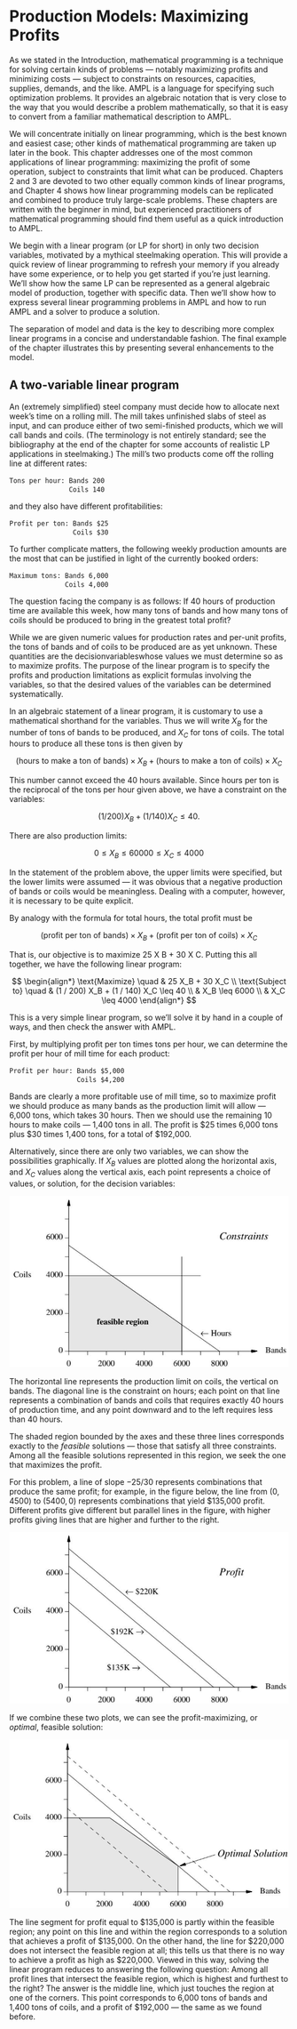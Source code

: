 # Production Models: Maximizing Profits

As we stated in the Introduction, mathematical programming is a technique for solving certain kinds of problems — notably maximizing profits and minimizing costs — subject to constraints on resources, capacities, supplies, demands, and the like. AMPL is a language for specifying such optimization problems. It provides an algebraic notation that is very close to the way that you would describe a problem mathematically, so that it is easy to convert from a familiar mathematical description to AMPL. 

We will concentrate initially on linear programming, which is the best known and easiest case; other kinds of mathematical programming are taken up later in the book. This chapter addresses one of the most common applications of linear programming: maximizing the profit of some operation, subject to constraints that limit what can be produced. Chapters 2 and 3 are devoted to two other equally common kinds of linear programs, and Chapter 4 shows how linear programming models can be replicated and combined to produce truly large-scale problems. These chapters are written with the beginner in mind, but experienced practitioners of mathematical programming should find them useful as a quick introduction to AMPL.

We begin with a linear program (or LP for short) in only two decision variables, motivated by a mythical steelmaking operation. This will provide a quick review of linear programming to refresh your memory if you already have some experience, or to help you get started if you’re just learning. We’ll show how the same LP can be represented as a general algebraic model of production, together with specific data. Then we’ll show how to express several linear programming problems in AMPL and how to run AMPL and a solver to produce a solution. 

The separation of model and data is the key to describing more complex linear programs in a concise and understandable fashion. The final example of the chapter illustrates this by presenting several enhancements to the model. 

## A two-variable linear program

An (extremely simplified) steel company must decide how to allocate next week’s time on a rolling mill. The mill takes unfinished slabs of steel as input, and can produce either of two semi-finished products, which we will call bands and coils. (The terminology is not entirely standard; see the bibliography at the end of the chapter for some accounts of realistic LP applications in steelmaking.) The mill’s two products come off the rolling line at different rates:

```
Tons per hour: Bands 200
               Coils 140
```

and they also have different profitabilities:

```
Profit per ton: Bands $25
                Coils $30
```

To further complicate matters, the following weekly production amounts are the most that can be justified in light of the currently booked orders:

```
Maximum tons: Bands 6,000
              Coils 4,000
```

The question facing the company is as follows: If 40 hours of production time are available this week, how many tons of bands and how many tons of coils should be produced to bring in the greatest total profit?

 While we are given numeric values for production rates and per-unit profits, the tons of bands and of coils to be produced are as yet unknown. These quantities are the decisionvariableswhose values we must determine so as to maximize profits. The purpose of the linear program is to specify the profits and production limitations as explicit formulas involving the variables, so that the desired values of the variables can be determined systematically.

In an algebraic statement of a linear program, it is customary to use a mathematical shorthand for the variables. Thus we will write $X_B$ for the number of tons of bands to be produced, and $X_C$ for tons of coils. The total hours to produce all these tons is then given by

$$
(\text{hours to make a ton of bands}) \times X_B + (\text{hours to make a ton of coils}) \times X_C
$$

This number cannot exceed the 40 hours available. Since hours per ton is the reciprocal of the tons per hour given above, we have a constraint on the variables:

$$
(1 / 200) X_B + (1 / 140) X_C \leq 40.
$$

There are also production limits:

$$
0 \leq X_B \leq 6000
0 \leq X_C \leq 4000
$$

In the statement of the problem above, the upper limits were specified, but the lower limits were assumed — it was obvious that a negative production of bands or coils would be meaningless. Dealing with a computer, however, it is necessary to be quite explicit.

By analogy with the formula for total hours, the total profit must be

$$
(\text{profit per ton of bands}) \times X_B + (\text{profit per ton of coils}) \times X_C
$$

That is, our objective is to maximize 25 X B + 30 X C. Putting this all together, we have the following linear program:

$$
\begin{align*}
  \text{Maximize} \quad & 25 X_B + 30 X_C \\
  \text{Subject to} 
    \quad & (1 / 200) X_B + (1 / 140) X_C \leq 40 \\
    & X_B \leq 6000 \\
    & X_C \leq 4000
\end{align*}
$$

This is a very simple linear program, so we’ll solve it by hand in a couple of ways, and then check the answer with AMPL.

First, by multiplying profit per ton times tons per hour, we can determine the profit per hour of mill time for each product:

```
Profit per hour: Bands $5,000
                 Coils $4,200
```

Bands are clearly a more profitable use of mill time, so to maximize profit we should produce as many bands as the production limit will allow — 6,000 tons, which takes 30 hours. Then we should use the remaining 10 hours to make coils — 1,400 tons in all. The profit is $25 times 6,000 tons plus $30 times 1,400 tons, for a total of $192,000.

Alternatively, since there are only two variables, we can show the possibilities graphically. If $X_B$ values are plotted along the horizontal axis, and $X_C$ values along the vertical axis, each point represents a choice of values, or solution, for the decision variables:

![](image/feasible_region.jpg)

The horizontal line represents the production limit on coils, the vertical on bands. The diagonal line is the constraint on hours; each point on that line represents a combination of bands and coils that requires exactly 40 hours of production time, and any point downward and to the left requires less than 40 hours.

The shaded region bounded by the axes and these three lines corresponds exactly to the *feasible* solutions — those that satisfy all three constraints. Among all the feasible solutions represented in this region, we seek the one that maximizes the profit.

For this problem, a line of slope $-25/30$ represents combinations that produce the same profit; for example, in the figure below, the line from $(0, 4500)$ to $(5400, 0)$ represents combinations that yield $135,000 profit. Different profits give different but parallel lines in the figure, with higher profits giving lines that are higher and further to the right.

![](image/profit.jpg)

If we combine these two plots, we can see the profit-maximizing, or *optimal*, feasible solution:

![](image/optimal_solution.jpg)

The line segment for profit equal to $135,000 is partly within the feasible region; any point on this line and within the region corresponds to a solution that achieves a profit of $135,000. On the other hand, the line for $220,000 does not intersect the feasible region at all; this tells us that there is no way to achieve a profit as high as $220,000. Viewed in this way, solving the linear program reduces to answering the following question: Among all profit lines that intersect the feasible region, which is highest and furthest to the right? The answer is the middle line, which just touches the region at one of the corners. This point corresponds to 6,000 tons of bands and 1,400 tons of coils, and a profit of $192,000 — the same as we found before.
